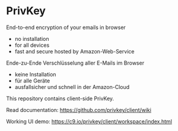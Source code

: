 PrivKey
======
End-to-end encryption of your emails in browser
- no installation
- for all devices
- fast and secure hosted by Amazon-Web-Service

Ende-zu-Ende Verschlüsselung aller E-Mails im Browser
- keine Installation
- für alle Geräte
- ausfallsicher und schnell in der Amazon-Cloud


This repository contains client-side PrivKey.

Read documentation: https://github.com/privkey/client/wiki

Working UI demo: https://c9.io/privkey/client/workspace/index.html
